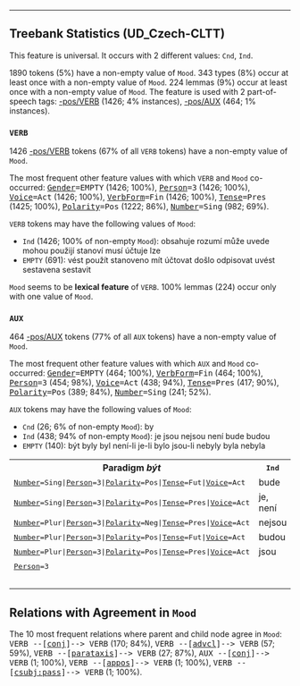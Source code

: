 

--------------------------------------------------------------------------------

## Treebank Statistics (UD_Czech-CLTT)

This feature is universal.
It occurs with 2 different values: `Cnd`, `Ind`.

1890 tokens (5%) have a non-empty value of `Mood`.
343 types (8%) occur at least once with a non-empty value of `Mood`.
224 lemmas (9%) occur at least once with a non-empty value of `Mood`.
The feature is used with 2 part-of-speech tags: [-pos/VERB]() (1426; 4% instances), [-pos/AUX]() (464; 1% instances).

### `VERB`

1426 [-pos/VERB]() tokens (67% of all `VERB` tokens) have a non-empty value of `Mood`.

The most frequent other feature values with which `VERB` and `Mood` co-occurred: <tt><a href="Gender.html">Gender</a>=EMPTY</tt> (1426; 100%), <tt><a href="Person.html">Person</a>=3</tt> (1426; 100%), <tt><a href="Voice.html">Voice</a>=Act</tt> (1426; 100%), <tt><a href="VerbForm.html">VerbForm</a>=Fin</tt> (1426; 100%), <tt><a href="Tense.html">Tense</a>=Pres</tt> (1425; 100%), <tt><a href="Polarity.html">Polarity</a>=Pos</tt> (1222; 86%), <tt><a href="Number.html">Number</a>=Sing</tt> (982; 69%).

`VERB` tokens may have the following values of `Mood`:

* `Ind` (1426; 100% of non-empty `Mood`): obsahuje rozumí může uvede mohou použijí stanoví musí účtuje lze
* `EMPTY` (691): vést použít stanoveno mít účtovat došlo odpisovat uvést sestavena sestavit

`Mood` seems to be **lexical feature** of `VERB`. 100% lemmas (224) occur only with one value of `Mood`.

### `AUX`

464 [-pos/AUX]() tokens (77% of all `AUX` tokens) have a non-empty value of `Mood`.

The most frequent other feature values with which `AUX` and `Mood` co-occurred: <tt><a href="Gender.html">Gender</a>=EMPTY</tt> (464; 100%), <tt><a href="VerbForm.html">VerbForm</a>=Fin</tt> (464; 100%), <tt><a href="Person.html">Person</a>=3</tt> (454; 98%), <tt><a href="Voice.html">Voice</a>=Act</tt> (438; 94%), <tt><a href="Tense.html">Tense</a>=Pres</tt> (417; 90%), <tt><a href="Polarity.html">Polarity</a>=Pos</tt> (389; 84%), <tt><a href="Number.html">Number</a>=Sing</tt> (241; 52%).

`AUX` tokens may have the following values of `Mood`:

* `Cnd` (26; 6% of non-empty `Mood`): by
* `Ind` (438; 94% of non-empty `Mood`): je jsou nejsou není bude budou
* `EMPTY` (140): být byly byl není-li je-li bylo jsou-li nebyly byla nebyla

<table>
  <tr><th>Paradigm <i>být</i></th><th><tt>Ind</tt></th><th><tt>Cnd</tt></th></tr>
  <tr><td><tt><a href="Number.html">Number</a>=Sing|<a href="Person.html">Person</a>=3|<a href="Polarity.html">Polarity</a>=Pos|<a href="Tense.html">Tense</a>=Fut|<a href="Voice.html">Voice</a>=Act</tt></td><td>bude</td><td></td></tr>
  <tr><td><tt><a href="Number.html">Number</a>=Sing|<a href="Person.html">Person</a>=3|<a href="Polarity.html">Polarity</a>=Pos|<a href="Tense.html">Tense</a>=Pres|<a href="Voice.html">Voice</a>=Act</tt></td><td>je, není</td><td></td></tr>
  <tr><td><tt><a href="Number.html">Number</a>=Plur|<a href="Person.html">Person</a>=3|<a href="Polarity.html">Polarity</a>=Neg|<a href="Tense.html">Tense</a>=Pres|<a href="Voice.html">Voice</a>=Act</tt></td><td>nejsou</td><td></td></tr>
  <tr><td><tt><a href="Number.html">Number</a>=Plur|<a href="Person.html">Person</a>=3|<a href="Polarity.html">Polarity</a>=Pos|<a href="Tense.html">Tense</a>=Fut|<a href="Voice.html">Voice</a>=Act</tt></td><td>budou</td><td></td></tr>
  <tr><td><tt><a href="Number.html">Number</a>=Plur|<a href="Person.html">Person</a>=3|<a href="Polarity.html">Polarity</a>=Pos|<a href="Tense.html">Tense</a>=Pres|<a href="Voice.html">Voice</a>=Act</tt></td><td>jsou</td><td></td></tr>
  <tr><td><tt><a href="Person.html">Person</a>=3</tt></td><td></td><td>by</td></tr>
  <tr><td><tt></tt></td><td></td><td>by</td></tr>
</table>

## Relations with Agreement in `Mood`

The 10 most frequent relations where parent and child node agree in `Mood`:
<tt>VERB --[<a href="../dep/conj.html">conj</a>]--> VERB</tt> (170; 84%),
<tt>VERB --[<a href="../dep/advcl.html">advcl</a>]--> VERB</tt> (57; 59%),
<tt>VERB --[<a href="../dep/parataxis.html">parataxis</a>]--> VERB</tt> (27; 87%),
<tt>AUX --[<a href="../dep/conj.html">conj</a>]--> VERB</tt> (1; 100%),
<tt>VERB --[<a href="../dep/appos.html">appos</a>]--> VERB</tt> (1; 100%),
<tt>VERB --[<a href="../dep/csubj:pass.html">csubj:pass</a>]--> VERB</tt> (1; 100%).

